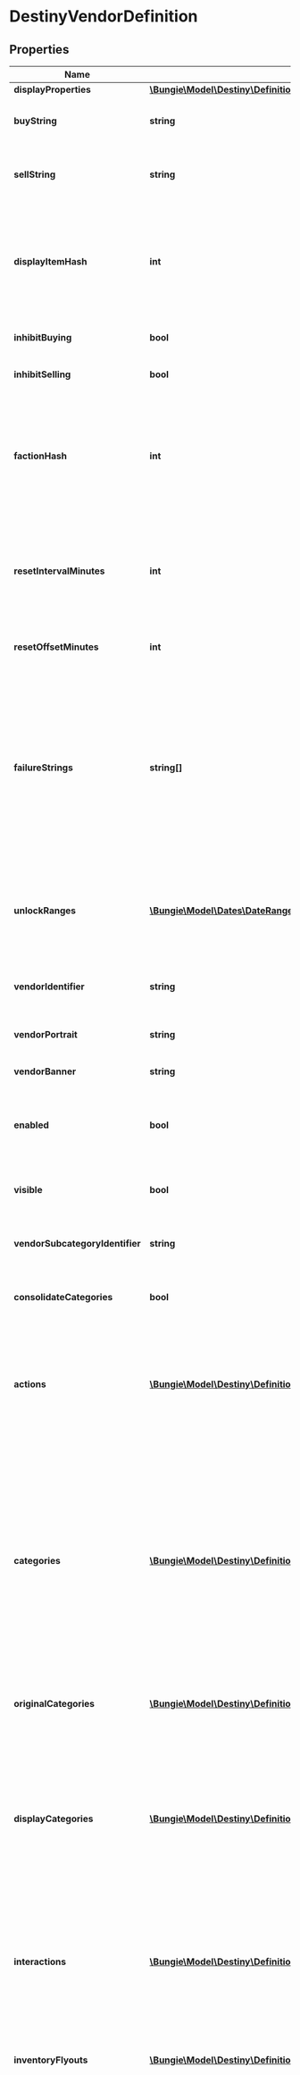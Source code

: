 # DestinyVendorDefinition

## Properties
Name | Type | Description | Notes
------------ | ------------- | ------------- | -------------
**displayProperties** | [**\Bungie\Model\Destiny\Definitions\DestinyVendorDisplayPropertiesDefinition**](DestinyVendorDisplayPropertiesDefinition.md) |  | [optional] 
**buyString** | **string** | If the vendor has a custom localized string describing the \&quot;buy\&quot; action, that is returned here. | [optional] 
**sellString** | **string** | Ditto for selling. Not that you can sell items to a vendor anymore. Will it come back? Who knows. The string&#39;s still there. | [optional] 
**displayItemHash** | **int** | If the vendor has an item that should be displayed as the \&quot;featured\&quot; item, this is the hash identifier for that DestinyVendorItemDefinition.  Apparently this is usually a related currency, like a reputation token. But it need not be restricted to that. | [optional] 
**inhibitBuying** | **bool** | If this is true, you aren&#39;t allowed to buy whatever the vendor is selling. | [optional] 
**inhibitSelling** | **bool** | If this is true, you&#39;re not allowed to sell whatever the vendor is buying. | [optional] 
**factionHash** | **int** | If the Vendor has a faction, this hash will be valid and point to a DestinyFactionDefinition.  The game UI and BNet often mine the faction definition for additional elements and details to place on the screen, such as the faction&#39;s Progression status (aka \&quot;Reputation\&quot;). | [optional] 
**resetIntervalMinutes** | **int** | A number used for calculating the frequency of a vendor&#39;s inventory resetting/refreshing.  Don&#39;t worry about calculating this - we do it on the server side and send you the next refresh date with the live data. | [optional] 
**resetOffsetMinutes** | **int** | Again, used for reset/refreshing of inventory. Don&#39;t worry too much about it. Unless you want to. | [optional] 
**failureStrings** | **string[]** | If an item can&#39;t be purchased from the vendor, there may be many \&quot;custom\&quot;/game state specific reasons why not.  This is a list of localized strings with messages for those custom failures. The live BNet data will return a failureIndexes property for items that can&#39;t be purchased: using those values to index into this array, you can show the user the appropriate failure message for the item that can&#39;t be bought. | [optional] 
**unlockRanges** | [**\Bungie\Model\Dates\DateRange[]**](DateRange.md) | If we were able to predict the dates when this Vendor will be visible/available, this will be the list of those date ranges. Sadly, we&#39;re not able to predict this very frequently, so this will often be useless data. | [optional] 
**vendorIdentifier** | **string** | The internal identifier for the Vendor. A holdover from the old days of Vendors, but we don&#39;t have time to refactor it away. | [optional] 
**vendorPortrait** | **string** | A portrait of the Vendor&#39;s smiling mug. Or frothing tentacles. | [optional] 
**vendorBanner** | **string** | If the vendor has a custom banner image, that can be found here. | [optional] 
**enabled** | **bool** | If a vendor is not enabled, we won&#39;t even save the vendor&#39;s definition, and we won&#39;t return any items or info about them. It&#39;s as if they don&#39;t exist. | [optional] 
**visible** | **bool** | If a vendor is not visible, we still have and will give vendor definition info, but we won&#39;t use them for things like Advisors or UI. | [optional] 
**vendorSubcategoryIdentifier** | **string** | The identifier of the VendorCategoryDefinition for this vendor&#39;s subcategory. | [optional] 
**consolidateCategories** | **bool** | If TRUE, consolidate categories that only differ by trivial properties (such as having minor differences in name) | [optional] 
**actions** | [**\Bungie\Model\Destiny\Definitions\DestinyVendorActionDefinition[]**](DestinyVendorActionDefinition.md) | Describes \&quot;actions\&quot; that can be performed on a vendor. Currently, none of these exist. But theoretically a Vendor could let you interact with it by performing actions. We&#39;ll see what these end up looking like if they ever get used. | [optional] 
**categories** | [**\Bungie\Model\Destiny\Definitions\DestinyVendorCategoryEntryDefinition[]**](DestinyVendorCategoryEntryDefinition.md) | These are the headers for sections of items that the vendor is selling. When you see items organized by category in the header, it is these categories that it is showing.  Well, technically not *exactly* these. On BNet, it doesn&#39;t make sense to have categories be \&quot;paged\&quot; as we do in Destiny, so we run some heuristics to attempt to aggregate pages of categories together.   These are the categories post-concatenation, if the vendor had concatenation applied. If you want the pre-aggregated category data, use originalCategories. | [optional] 
**originalCategories** | [**\Bungie\Model\Destiny\Definitions\DestinyVendorCategoryEntryDefinition[]**](DestinyVendorCategoryEntryDefinition.md) | See the categories property for a description of categories and why originalCategories exists. | [optional] 
**displayCategories** | [**\Bungie\Model\Destiny\Definitions\DestinyDisplayCategoryDefinition[]**](DestinyDisplayCategoryDefinition.md) | Display Categories are different from \&quot;categories\&quot; in that these are specifically for visual grouping and display of categories in Vendor UI.   The \&quot;categories\&quot; structure is for validation of the contained items, and can be categorized entirely separately from \&quot;Display Categories\&quot;, there need be and often will be no meaningful relationship between the two. | [optional] 
**interactions** | [**\Bungie\Model\Destiny\Definitions\DestinyVendorInteractionDefinition[]**](DestinyVendorInteractionDefinition.md) | In addition to selling items, vendors can have \&quot;interactions\&quot;: UI where you \&quot;talk\&quot; with the vendor and they offer you a reward, some item, or merely acknowledge via dialog that you did something cool. | [optional] 
**inventoryFlyouts** | [**\Bungie\Model\Destiny\Definitions\DestinyVendorInventoryFlyoutDefinition[]**](DestinyVendorInventoryFlyoutDefinition.md) | If the vendor shows you items from your own inventory - such as the Vault vendor does - this data describes the UI around showing those inventory buckets and which ones get shown. | [optional] 
**itemList** | [**\Bungie\Model\Destiny\Definitions\DestinyVendorItemDefinition[]**](DestinyVendorItemDefinition.md) | If the vendor sells items (or merely has a list of items to show like the \&quot;Sack\&quot; vendors do), this is the list of those items that the vendor can sell. From this list, only a subset will be available from the vendor at any given time, selected randomly and reset on the vendor&#39;s refresh interval.  Note that a vendor can sell the same item multiple ways: for instance, nothing stops a vendor from selling you some specific weapon but using two different currencies, or the same weapon at multiple \&quot;item levels\&quot;. | [optional] 
**services** | [**\Bungie\Model\Destiny\Definitions\DestinyVendorServiceDefinition[]**](DestinyVendorServiceDefinition.md) | BNet doesn&#39;t use this data yet, but it appears to be an optional list of flavor text about services that the Vendor can provide. | [optional] 
**acceptedItems** | [**\Bungie\Model\Destiny\Definitions\DestinyVendorAcceptedItemDefinition[]**](DestinyVendorAcceptedItemDefinition.md) | If the Vendor is actually a vehicle for the transferring of items (like the Vault and Postmaster vendors), this defines the list of source-&gt;destination buckets for transferring. | [optional] 
**returnWithVendorRequest** | **bool** | As many of you know, Vendor data has historically been pretty brutal on the BNet servers. In an effort to reduce this workload, only Vendors with this flag set will be returned on Vendor requests. This allows us to filter out Vendors that don&#39;t dynamic data that&#39;s particularly useful: things like \&quot;Preview/Sack\&quot; vendors, for example, that you can usually suss out the details for using just the definitions themselves. | [optional] 
**locations** | [**\Bungie\Model\Destiny\Definitions\Vendors\DestinyVendorLocationDefinition[]**](DestinyVendorLocationDefinition.md) | A vendor can be at different places in the world depending on the game/character/account state. This is the list of possible locations for the vendor, along with conditions we use to determine which one is currently active. | [optional] 
**groups** | [**\Bungie\Model\Destiny\Definitions\DestinyVendorGroupReference[]**](DestinyVendorGroupReference.md) | A vendor can be a part of 0 or 1 \&quot;groups\&quot; at a time: a group being a collection of Vendors related by either location or function/purpose. It&#39;s used for our our Companion Vendor UI. Only one of these can be active for a Vendor at a time. | [optional] 
**ignoreSaleItemHashes** | **int[]** | Some items don&#39;t make sense to return in the API, for example because they represent an action to be performed rather than an item being sold. I&#39;d rather we not do this, but at least in the short term this is a workable workaround. | [optional] 
**hash** | **int** | The unique identifier for this entity. Guaranteed to be unique for the type of entity, but not globally.  When entities refer to each other in Destiny content, it is this hash that they are referring to. | [optional] 
**index** | **int** | The index of the entity as it was found in the investment tables. | [optional] 
**redacted** | **bool** | If this is true, then there is an entity with this identifier/type combination, but BNet is not yet allowed to show it. Sorry! | [optional] 

[[Back to Model list]](../README.md#documentation-for-models) [[Back to API list]](../README.md#documentation-for-api-endpoints) [[Back to README]](../README.md)


